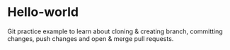 # Hello-world
Git practice example to learn about cloning &amp; creating branch, committing changes, push changes and open &amp; merge pull requests.
